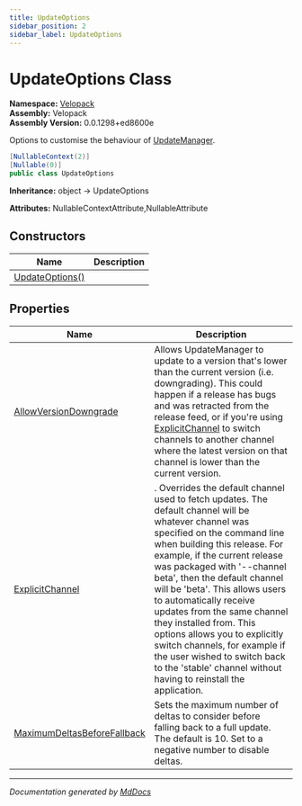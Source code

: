 ```yaml
---
title: UpdateOptions
sidebar_position: 2
sidebar_label: UpdateOptions
---
```

<!--  
  <auto-generated>   
    The contents of this file were generated by a tool.  
    Changes to this file may be list if the file is regenerated  
  </auto-generated>   
-->

# UpdateOptions Class

**Namespace:** [Velopack](../index.md)  
**Assembly:** Velopack  
**Assembly Version:** 0.0.1298+ed8600e

Options to customise the behaviour of [UpdateManager](../UpdateManager/index.md).

```csharp
[NullableContext(2)]
[Nullable(0)]
public class UpdateOptions
```

**Inheritance:** object → UpdateOptions

**Attributes:** NullableContextAttribute,NullableAttribute

## Constructors

| Name                                     | Description |
| ---------------------------------------- | ----------- |
| [UpdateOptions()](constructors/index.md) |             |

## Properties

| Name                                                                     | Description                                                                                                                                                                                                                                                                                                                                                                                                                                                                                                                                                                                                                |
| ------------------------------------------------------------------------ | -------------------------------------------------------------------------------------------------------------------------------------------------------------------------------------------------------------------------------------------------------------------------------------------------------------------------------------------------------------------------------------------------------------------------------------------------------------------------------------------------------------------------------------------------------------------------------------------------------------------------- |
| [AllowVersionDowngrade](properties/AllowVersionDowngrade.md)             | Allows UpdateManager to update to a version that's lower than the current version (i.e. downgrading). This could happen if a release has bugs and was retracted from the release feed, or if you're using [ExplicitChannel](properties/ExplicitChannel.md) to switch channels to another channel where the latest version on that  channel is lower than the current version.                                                                                                                                                                                                                                              |
| [ExplicitChannel](properties/ExplicitChannel.md)                         | . Overrides the default channel used to fetch updates.              The default channel will be whatever channel was specified on the command line when building this release.              For example, if the current release was packaged with '\-\-channel beta', then the default channel will be 'beta'.             This allows users to automatically receive updates from the same channel they installed from. This options             allows you to explicitly switch channels, for example if the user wished to switch back to the 'stable' channel             without having to reinstall the application. |
| [MaximumDeltasBeforeFallback](properties/MaximumDeltasBeforeFallback.md) | Sets the maximum number of deltas to consider before falling back to a full update. The default is 10. Set to a negative number to disable deltas.                                                                                                                                                                                                                                                                                                                                                                                                                                                                         |

___

*Documentation generated by [MdDocs](https://github.com/ap0llo/mddocs)*
